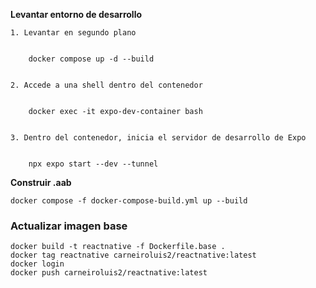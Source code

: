 

**Levantar entorno de desarrollo**


    1. Levantar en segundo plano
        

        docker compose up -d --build


    2. Accede a una shell dentro del contenedor
        

        docker exec -it expo-dev-container bash


    3. Dentro del contenedor, inicia el servidor de desarrollo de Expo
   
        
        npx expo start --dev --tunnel
        

**Construir .aab**


    docker compose -f docker-compose-build.yml up --build


### Actualizar imagen base
    docker build -t reactnative -f Dockerfile.base .
    docker tag reactnative carneiroluis2/reactnative:latest
    docker login
    docker push carneiroluis2/reactnative:latest